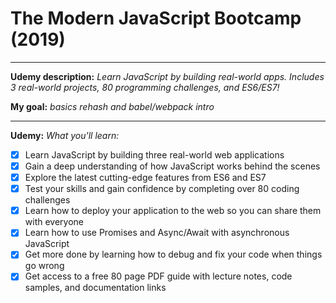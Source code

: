 # The Modern JavaScript Bootcamp (2019)

***

**Udemy description:** _Learn JavaScript by building real-world apps. Includes 3 real-world projects, 80 programming challenges, and ES6/ES7!_

**My goal:** _basics rehash and babel/webpack intro_

***

**Udemy:** _What you'll learn:_
- [x] Learn JavaScript by building three real-world web applications
- [x] Gain a deep understanding of how JavaScript works behind the scenes
- [x] Explore the latest cutting-edge features from ES6 and ES7
- [x] Test your skills and gain confidence by completing over 80 coding challenges
- [x] Learn how to deploy your application to the web so you can share them with everyone
- [x] Learn how to use Promises and Async/Await with asynchronous JavaScript
- [x] Get more done by learning how to debug and fix your code when things go wrong
- [x] Get access to a free 80 page PDF guide with lecture notes, code samples, and documentation links